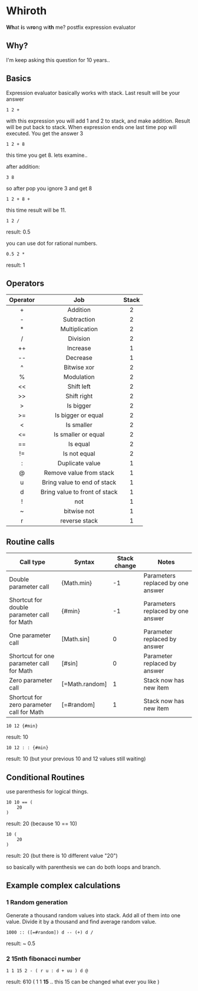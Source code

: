 Whiroth
====================

**Wh**at **i**s w**ro**ng wi**th** me? postfix expression evaluator

Why?
-------------

I'm keep asking this question for 10 years..


Basics
-------------

Expression evaluator basically works with stack. Last result will be your answer

```
1 2 +
```

with this expression you will add 1 and 2 to stack, and make addition. Result will be put back to stack. When expression ends one last time pop will executed. You get the answer 3

```
1 2 + 8
```

this time you get 8. lets examine..

after addition:

```
3 8
```

so after pop you ignore 3 and get 8

```
1 2 + 8 +
```

this time result will be 11.

```
1 2 /
```

result: 0.5

you can use dot for rational numbers.

```
0.5 2 *
```

result: 1


Operators
--------------------

| Operator |              Job              |  Stack  |
|:--------:|:-----------------------------:|:-------:|
|     +    |            Addition           |    2    |
|     -    |          Subtraction          |    2    |
|     *    |         Multiplication        |    2    |
|     /    |            Division           |    2    |
|    ++    |            Increase           |    1    |
|    --    |            Decrease           |    1    |
|     ^    |          Bitwise xor          |    2    |
|     %    |           Modulation          |    2    |
|    <<    |           Shift left          |    2    |
|    >>    |          Shift right          |    2    |
|     >    |           Is bigger           |    2    |
|    >=    |       Is bigger or equal      |    2    |
|     <    |           Is smaller          |    2    |
|    <=    |      Is smaller or equal      |    2    |
|    ==    |            Is equal           |    2    |
|    !=    |          Is not equal         |    2    |
|     :    |        Duplicate value        |    1    |
|     @    |    Remove value from stack    |    1    |
|     u    |  Bring value to end of stack  |    1    |
|     d    | Bring value to front of stack |    1    |
|     !    |              not              |    1    |
|     ~    |          bitwise not          |    1    |
|     r    |         reverse stack         |    1    |

Routine calls
-----------------------

| Call type                                   | Syntax         | Stack change | Notes                             |
|---------------------------------------------|----------------|--------------|-----------------------------------|
| Double parameter call                       | {Math.min}     | -1           | Parameters replaced by one answer |
| Shortcut for double parameter call for Math | {#min}         | -1           | Parameters replaced by one answer |
| One parameter call                          | [Math.sin]     | 0            | Parameter replaced by answer      |
| Shortcut for one parameter call for Math    | [#sin]         | 0            | Parameter replaced by answer      |
| Zero parameter call                         | [=Math.random] | 1            | Stack now has new item            |
| Shortcut for zero parameter call for Math   | [=#random]     | 1            | Stack now has new item            |

```
10 12 {#min}
```

result: 10

```
10 12 : : {#min}
```

result: 10 (but your previous 10 and 12 values still waiting)

Conditional Routines
--------------------

use parenthesis for logical things.

```
10 10 == (
    20
)
```

result: 20 (because 10 == 10)

```
10 (
    20
)
```

result: 20 (but there is 10 different value "20")

so basically with parenthesis we can do both loops and branch.


Example complex calculations
---------------------

### 1 Random generation
Generate a thousand random values into stack. Add all of them into one value. Divide it by a thousand and find average random value.

```
1000 :: ([=#random]) d -- (+) d /
```

result: ~ 0.5

### 2 15nth fibonacci number
```
1 1 15 2 - ( r u : d + uu ) d @
```

result: 610 ( 1 1 **15** .. this 15 can be changed what ever you like )